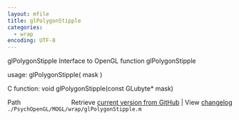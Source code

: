 ```yaml
---
layout: mfile
title: glPolygonStipple
categories:
  - wrap
encoding: UTF-8
---
```


glPolygonStipple  Interface to OpenGL function glPolygonStipple

usage:  glPolygonStipple\( mask \)

C function:  void glPolygonStipple\(const GLubyte\* mask\)


<div class="code_header" style="text-align:right;">
  <span style="float:left;">Path&nbsp;&nbsp;</span> <span class="counter">Retrieve <a href=
  "https://raw.github.com/Psychtoolbox-3/Psychtoolbox-3/beta/./PsychOpenGL/MOGL/wrap/glPolygonStipple.m">current version from GitHub</a> | View <a href=
  "https://github.com/Psychtoolbox-3/Psychtoolbox-3/commits/beta/./PsychOpenGL/MOGL/wrap/glPolygonStipple.m">changelog</a></span>
</div>
<div class="code">
  <code>./PsychOpenGL/MOGL/wrap/glPolygonStipple.m</code>
</div>
